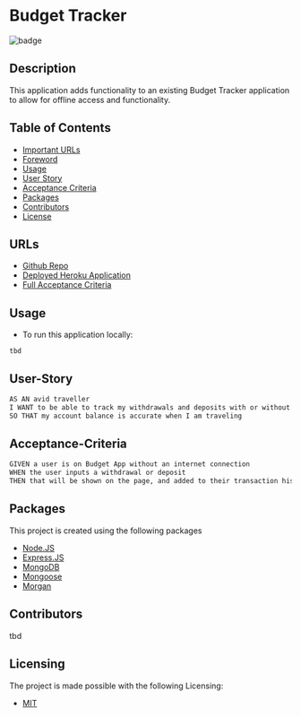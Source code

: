 # Budget Tracker
![badge](https://img.shields.io/badge/license-MIT-brightgreen)

## Description
This application adds functionality to an existing Budget Tracker application to allow for offline access and functionality.

## Table of Contents
- [Important URLs](#urls)
- [Foreword](#foreword)
- [Usage](#usage)
- [User Story](#user-story)
- [Acceptance Criteria](#acceptance-criteria)
- [Packages](#packages)
- [Contributors](#contributors)
- [License](#Licensing)

## URLs
- [Github Repo](https://github.com/candracodes/budget-tracker)
- [Deployed Heroku Application](#)
- [Full Acceptance Criteria](./assets/README.md)

## Usage
- To run this application locally:
```
tbd
```

## User-Story

```md
AS AN avid traveller
I WANT to be able to track my withdrawals and deposits with or without a data/internet connection
SO THAT my account balance is accurate when I am traveling
```

## Acceptance-Criteria
```md
GIVEN a user is on Budget App without an internet connection
WHEN the user inputs a withdrawal or deposit
THEN that will be shown on the page, and added to their transaction history when their connection is back online.
```


## Packages

This project is created using the following packages
- [Node.JS](https://nodejs.org/en/)
- [Express.JS](https://expressjs.com/)
- [MongoDB](https://www.mongodb.com/)
- [Mongoose](https://www.npmjs.com/package//mongoose)
- [Morgan](https://www.npmjs.com/package/morgan)

## Contributors
tbd

## Licensing
The project is made possible with the following Licensing:
- [MIT](license.txt)



